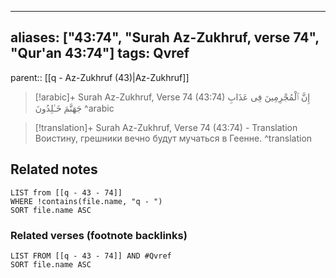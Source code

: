 
---
aliases: ["43:74", "Surah Az-Zukhruf, verse 74", "Qur'an 43:74"]
tags: Qvref
---

parent:: [[q - Az-Zukhruf (43)|Az-Zukhruf]]

> [!arabic]+ Surah Az-Zukhruf, Verse 74 (43:74)
> <span class="quran-arabic">إِنَّ ٱلْمُجْرِمِينَ فِى عَذَابِ جَهَنَّمَ خَـٰلِدُونَ</span>
^arabic

> [!translation]+ Surah Az-Zukhruf, Verse 74 (43:74) - Translation
> Воистину, грешники вечно будут мучаться в Геенне.
^translation



## Related notes
```dataview
LIST from [[q - 43 - 74]]
WHERE !contains(file.name, "q - ")
SORT file.name ASC
```

### Related verses (footnote backlinks)
```dataview
LIST FROM [[q - 43 - 74]] AND #Qvref
SORT file.name ASC
```


